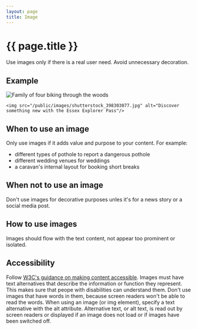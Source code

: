 ```yaml
---
layout: page
title: Image
---
```


# {{ page.title }}

Use images only if there is a real user need. Avoid unnecessary decoration.

## Example

<img src="/public/images/shutterstock_398303077.jpg" alt="Family of four biking through the woods"/>

	<img src="/public/images/shutterstock_398303077.jpg" alt="Discover something new with the Essex Explorer Pass"/>

## When to use an image

Only use images if it adds value and purpose to your content. For example:

- different types of pothole to report a dangerous pothole
- different wedding venues for weddings
- a caravan's internal layout for booking short breaks

## When not to use an image

Don't use images for decorative purposes unles it's for a news story or a social media post.

## How to use images

Images should flow with the text content, not appear too prominent or isolated.

## Accessibility

Follow [W3C's guidance on making content accessible](https://www.w3.org/TR/WCAG20-TECHS/H37.html). Images must have text alternatives that describe the information or function they represent. This makes sure that peope with disabilities can understand them.
Don't use images that have words in them, because screen readers won't be able to read the words.
When using an image (or img element), specify a text alternative with the alt attribute. Alternative text, or alt text, is read out by screen readers or displayed if an image does not load or if images have been switched off.